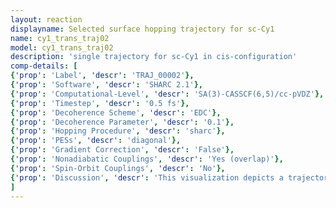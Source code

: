 ```yaml
---
layout: reaction
displayname: Selected surface hopping trajectory for sc-Cy1
name: cy1_trans_traj02
model: cy1_trans_traj02
description: 'single trajectory for sc-Cy1 in cis-configuration'
comp-details: [
{'prop': 'Label', 'descr': 'TRAJ_00002'},
{'prop': 'Software', 'descr': 'SHARC 2.1'},
{'prop': 'Computational-Level', 'descr': 'SA(3)-CASSCF(6,5)/cc-pVDZ'},
{'prop': 'Timestep', 'descr': '0.5 fs'},
{'prop': 'Decoherence Scheme', 'descr': 'EDC'},
{'prop': 'Decoherence Parameter', 'descr': '0.1'},
{'prop': 'Hopping Procedure', 'descr': 'sharc'},
{'prop': 'PESs', 'descr': 'diagonal'},
{'prop': 'Gradient Correction', 'descr': 'False'},
{'prop': 'Nonadiabatic Couplings', 'descr': 'Yes (overlap)'},
{'prop': 'Spin-Orbit Couplings', 'descr': 'No'},
{'prop': 'Discussion', 'descr': 'This visualization depicts a trajectory of the dye sc-Cy1 in its <i>trans</i>-conformation. It is evident that the molecule remains in the first excited state for 100 fs following photoexcitation.'}
]
---
```

